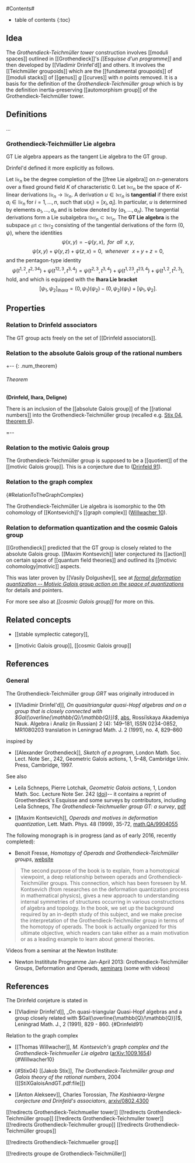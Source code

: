 


#Contents#
* table of contents
{:toc}

## Idea

The _Grothendieck-Teichm&#252;ller tower_ construction involves [[moduli spaces]] outlined in [[Grothendieck]]'s _[[Esquisse d'un programme]]_ and then developed by [[Vladimir Drinfel'd]] and others. It involves the [[Teichmüller groupoids]] which are the [[fundamental groupoids]] of [[moduli stacks]] of [[genus]] $g$ [[curves]] with $n$ points removed. It is a basis for the definition of the _Grothendieck-Teichm&#252;ller group_ which is by the definition inertia-preserving [[automorphism group]] of the Grothendieck-Teichm&#252;ller tower. 

## Definitions

...

### Grothendieck-Teichm&#252;ller Lie algebra

GT Lie algebra appears as the tangent Lie algebra to the GT group.

Drinfel'd defined it more explicitly as follows. 

Let $\mathfrak{lie}_n$ be the degree completion of the [[free Lie algebra]] on $n$-generators over a fixed ground field $K$ of characteristic $0$. 
Let $\mathfrak{der}_n$ be the space of $K$-linear derivations $\mathfrak{lie}_n\to
\mathfrak{lie}_n$. A derivation $u\in\mathfrak{der}_n$ is __tangential__ if there exist
$a_i\in\mathfrak{lie}_n$ for $i=1,\ldots,n$, such that $u(x_i)=[x_i,a_i]$. In particular, $u$ is determined by elements $a_1,\ldots,a_n$ and is below denoted
by $(a_1,\ldots,a_n)$. The tangential derivations form a Lie subalgebra
$\mathfrak{tder}_n\subset\mathfrak{der}_n$. The __GT Lie algebra__ is the subspace
$\mathfrak{grt}\subset\mathfrak{tder}_2$ consisting of the tangential derivations
of the form $(0,\psi)$, where the identities
$$
\psi(x,y)=-\psi(y,x),\,\,\,for\,\,\,all\,\,\,x,y,
$$
$$
\psi(x,y)+\psi(y,z)+\psi(z,x) = 0,\,\,\,whenever\,\,\,\,x+y+z=0,
$$
and the pentagon-type identity
$$
\psi(t^{1,2},t^{2,34})+\psi(t^{12,3},t^{3,4})=
\psi(t^{2,3},t^{3,4})+\psi(t^{1,23},t^{23,4})+\psi(t^{1,2},t^{2,3}),
$$
hold, and which is equipped with the __Ihara Lie bracket__
$$
[\psi_1,\psi_2]_{Ihara} = (0,\psi_1)(\psi_2)-(0,\psi_2)(\psi_1)+[\psi_1,\psi_2].
$$


## Properties

### Relation to Drinfeld associators

The GT group acts freely on the set of [[Drinfeld associators]].

### Relation to the absolute Galois group of the rational numbers

+-- {: .num_theorem}
###### Theorem 
**(Drinfeld, Ihara, Deligne)**

There is an inclusion of the [[absolute Galois group]] of the [[rational numbers]] into the Grothendieck-Teichm&#252;ller group (recalled e.g. [Stix 04, theorem 6](#Stix04)).

=--


### Relation to the motivic Galois group

The Grothendieck-Teichm&#252;ller group is supposed to be a [[quotient]] of the [[motivic Galois group]]. This is a conjecture due to ([Drinfeld 91](#Drinfeld91)). 



### Relation to the graph complex
 {#RelationToTheGraphComplex}

The Grothendieck-Teichm&#252;ller Lie algebra is isomorphic to the 0th cohomology of [[Kontsevich]]'s [[graph complex]] ([Willwacher 10](#Willwacher10)). 




### Relation to deformation quantization and the cosmic Galois group

[[Grothendieck]] predicted that the GT group is closely related to the absolute Galois group. [[Maxim Kontsevich]] later conjectured its [[action]] on certain space of [[quantum field theories]] and outlined its [[motivic cohomology|motivic]] aspects. 

This was later proven by [[Vasily Dolgushev]], see at _[formal deformation quantization -- Motivic Galois group action on the space of quantizations](deformation+quantization#MotivicGaloisGroup)_ for details and pointers.

For more see also at _[[cosmic Galois group]]_ for more on this.

## Related concepts

* [[stable symplectic category]],

* [[motivic Galois group]], [[cosmic Galois group]]

## References

### General

The Grothendieck-Teichm&#252;ller group $GRT$ was originally introduced in

* [[Vladimir Drinfel'd]], _On quasitriangular quasi-Hopf algebras and on a group that is closely connected with $Gal(\overline{\mathbb{Q}/\mathbb{Q}})$_, [abs](http://mi.mathnet.ru/aa199), Rossi&#301;skaya Akademiya Nauk. Algebra i Analiz (in Russian) 2 (4): 149&#8211;181, ISSN 0234-0852, MR1080203 translation in Leningrad Math. J. 2 (1991), no. 4, 829&#8211;860

inspired by

* [[Alexander Grothendieck]], _Sketch of a program_, London Math. Soc. Lect. Note Ser., 242, Geometric Galois actions, 1, 5&#8211;48, Cambridge Univ. Press, Cambridge, 1997.

See also

*  Leila Schneps, Pierre Lotchak, _Geometric Galois actions_, 1, London Math. Soc. Lecture Note Ser. 242 ([doi](http://dx.doi.org/10.1017%2FCBO9780511666124))-- it contains a reprint of Groethendieck's Esquisse and some surveys by contributors, including Leila Schneps, _The Grothendieck-Teichmueller group GT: a survey_, [pdf](http://www.math.jussieu.fr/~leila/SchnepsGT.pdf)

* [[Maxim Kontsevich]], _Operads and motives in deformation quantization_, Lett. Math. Phys. 48 (1999), 35-72,  [math.QA/9904055](http://arxiv.org/abs/math/9904055)

The following monograph is in progress (and as of early 2016, recently completed):

* Benoit Fresse, _Homotopy of Operads and Grothendieck-Teichm&#252;ller groups_, [website](http://math.univ-lille1.fr/~fresse/OperadHomotopyBook/) 

> The second purpose of the book is to explain, from a homotopical viewpoint, a deep relationship between operads and Grothendieck-Teichm&#252;ller groups. This connection, which has been foreseen by M. Kontsevich (from researches on the deformation quantization process in mathematical physics), gives a new approach to understanding internal symmetries of structures occurring in various constructions of algebra and topology. In the book, we set up the background required by an in-depth study of this subject, and we make precise the interpretation of the Grothendieck-Teichm&#252;ller group in terms of the homotopy of operads. The book is actually organized for this ultimate objective, which readers can take either as a main motivation or as a leading example to learn about general theories.

Videos from a seminar at the Newton Institute:

* Newton Instititute Programme Jan-April 2013: Grothendieck-Teichm&#252;ller Groups, Deformation and Operads, [seminars](https://www.newton.ac.uk/event/gdo/seminars) (some with videos)


## References

The Drinfeld conjeture is stated in

* [[Vladimir Drinfel'd]], _On quasi-triangular Quasi-Hopf algebras and a group closely related with $Gal(\overline{\mathbb{Q}/\mathbb{Q}})$, Leningrad Math. J., 2 (1991), 829 - 860.
 {#Drinfeld91}

Relation to the graph complex

* [[Thomas Willwacher]], _M. Kontsevich's graph complex and the Grothendieck-Teichmueller Lie algebra_ ([arXiv:1009.1654](http://arxiv.org/abs/1009.1654))
 {#Willwacher10}

* {#Stix04} [[Jakob Stix]], _The Grothendieck-Teichm&#252;ller group and Galois theory of the rational numbers_, 2004 ([[StiXGaloisAndGT.pdf:file]])

* [[Anton Alekseev]], Charles Torossian, _The Kashiwara-Vergne conjecture and Drinfeld's associators_, [arxiv/0802.4300](http://arxiv.org/abs/0802.4300)

[[!redirects Grothendieck-Teichmueller tower]]
[[!redirects Grothendieck-Teichmüller group]]
[[!redirects Grothendieck-Teichmuller tower]]
[[!redirects Grothendieck-Teichmuller group]]
[[!redirects Grothendieck-Teichmüller groups]]

[[!redirects Grothendieck-Teichmueller group]]

[[!redirects groupe de Grothendieck-Teichmüller]]